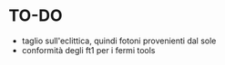 # TO-DO

- taglio sull'eclittica, quindi fotoni provenienti dal sole
- conformità degli ft1 per i fermi tools